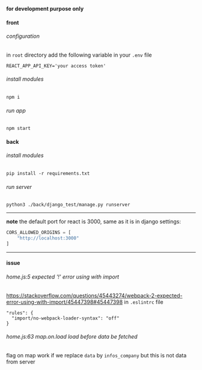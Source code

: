 **for development purpose only**

#### front
###### configuration
in `root` directory add the following variable in your `.env` file
```
REACT_APP_API_KEY='your access token'
```
###### install modules
`npm i`

###### run app
`npm start`

#### back
###### install modules
`pip install -r requirements.txt`

###### run server
`python3 ./back/django_test/manage.py runserver`

---
**note**
the default port for react is 3000, same as it is in django settings:
```python
CORS_ALLOWED_ORIGINS = [
    "http://localhost:3000"
]
```

---
#### issue
###### home.js:5 expected '!' error using with import
https://stackoverflow.com/questions/45443274/webpack-2-expected-error-using-with-import/45447398#45447398
in `.eslintrc` file
```
"rules": {
  "import/no-webpack-loader-syntax": "off"
}
```
###### home.js:63 map.on.load load before data be fetched
flag on map work if we replace `data` by `infos_company`
but this is not data from server
